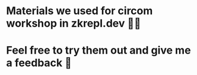 # Materials we used for circom workshop in zkrepl.dev 👩‍💻
# Feel free to try them out and give me a feedback 🤗
